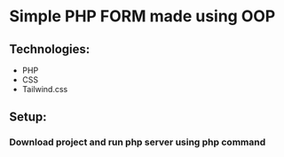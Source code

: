 <h1>Simple PHP FORM made using OOP</h1>

<h2>Technologies:</h2>
<ul>
    <li>PHP</li>
    <li>CSS</li>
    <li>Tailwind.css</li>
</ul>

<h2>Setup:</h2>
<h3>Download project and run php server using php command</h3>